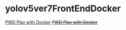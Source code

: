 # yolov5ver7FrontEndDocker

[PWD Play with Docker](https://labs.play-with-docker.com/?stack=https://andythebreaker.github.io/yolov5ver7FrontEndDocker/docker-compose.yml)
~~[PWD Play with Docker](https://labs.play-with-docker.com/?stack=https://raw.githubusercontent.com/andythebreaker/yolov5ver7FrontEndDocker/main/docker-compose.yml)~~
